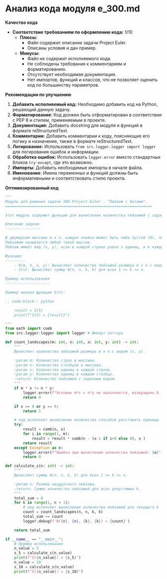 # Анализ кода модуля e_300.md

**Качество кода**

*   **Соответствие требованиям по оформлению кода:** 1/10
    *   **Плюсы:**
        *   Файл содержит описание задачи Project Euler.
        *   Описаны условия и дан пример.
    *   **Минусы:**
        *   Файл не содержит исполняемого кода.
        *   Не соблюдены требования к комментариям и форматированию.
        *   Отсутствует необходимая документация.
        *   Нет импортов, функций и классов, что не позволяет оценить код по большинству параметров.

**Рекомендации по улучшению**

1.  **Добавить исполняемый код:** Необходимо добавить код на Python, решающий данную задачу.
2.  **Форматирование**: Код должен быть отформатирован в соответствии с PEP 8 и стилем, применяемым в проекте.
3.  **Документация:** Добавить docstring для модуля и функций в формате reStructuredText.
4.  **Комментарии:** Добавить комментарии к коду, поясняющие его логику и назначение, также в формате reStructuredText.
5.  **Логирование:** Использовать `from src.logger.logger import logger` для логирования ошибок и информации.
6.  **Обработка ошибок:** Использовать `logger.error` вместо стандартных блоков `try-except`, где это возможно.
7.  **Импорты**: Добавить необходимые импорты в начале файла.
8.  **Именование**: Имена переменных и функций должны быть информативными и соответствовать стилю проекта.

**Оптимизированный код**

```python
"""
Модуль для решения задачи 300 Project Euler - "Пейзаж с битами".
==================================================================

Этот модуль содержит функции для вычисления количества пейзажей с заданным видом и суммы таких пейзажей.

Описание задачи:
----------------

В двумерном массиве m x n, каждая ячейка может быть либо пустой (0), либо занятой (1).
Пейзажем называется любой такой массив.
Пейзаж имеет вид (x, y), если в каждой строке ровно x единиц, и в каждом столбце ровно y единиц.

Функции:
---------
    - N(m, n, x, y): Вычисляет количество пейзажей размера m x n с видом (x, y).
    - S(n): Вычисляет сумму N(n, n, k, k) для всех 1 <= k <= n.

Пример использования
--------------------

Пример вызова функции S(n):

.. code-block:: python

    result = S(5)
    print(f"S(5) = {result}")

"""
from math import comb
from src.logger.logger import logger # Импорт логгера

def count_landscapes(m: int, n: int, x: int, y: int) -> int:
    """
    Вычисляет количество пейзажей размера m x n с видом (x, y).

    :param m: Количество строк в массиве.
    :param n: Количество столбцов в массиве.
    :param x: Количество единиц в каждой строке.
    :param y: Количество единиц в каждом столбце.
    :return: Количество пейзажей с заданным видом.
    """
    if m * x != n * y:
        logger.error(f"Условие m*x = n*y не выполняется, возвращено 0. {m=}, {n=}, {x=}, {y=}")
        return 0

    if x == 0 or y == 0:
        return 1

    # код исполняет вычисление количества способов расставить единицы
    try:
        result = comb(n, x)
        for i in range(1, m):
            result = result * comb(n - (x-1 if i>0 else 0), x )
        return result
    except Exception as e:
        logger.error(f"Ошибка при вычислении количества пейзажей: {e}")
        return 0

def calculate_s(n: int) -> int:
    """
    Вычисляет сумму N(n, n, k, k) для всех 1 <= k <= n.

    :param n: Размер квадратного пейзажа.
    :return: Сумма количества пейзажей для всех допустимых k.
    """
    total_sum = 0
    for k in range(1, n + 1):
        # код исполняет вычисление количества пейзажей для текущего k
        count = count_landscapes(n, n, k, k)
        total_sum += count
        logger.debug(f'N({n}, {n}, {k}, {k}) = {count}')

    return total_sum

if __name__ == "__main__":
    # Пример использования
    n_value = 5
    s_5 = calculate_s(n_value)
    print(f"S({n_value}) = {s_5}")
    n_value = 10
    s_10 = calculate_s(n_value)
    print(f"S({n_value}) = {s_10}")

```